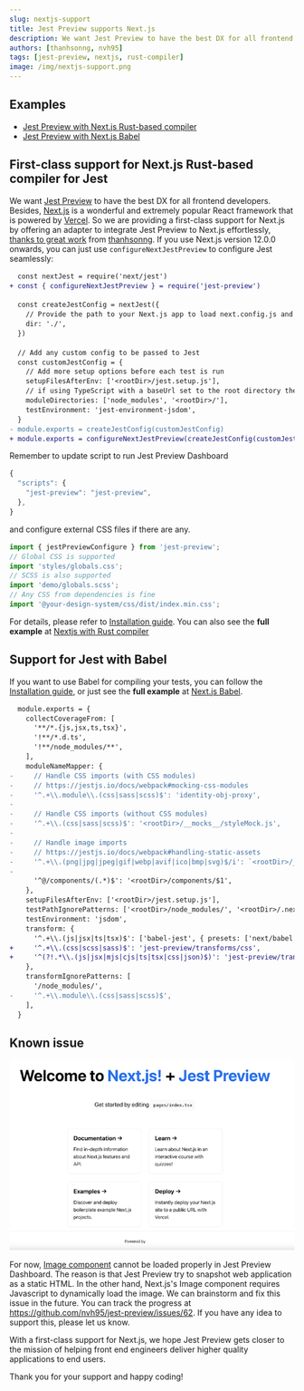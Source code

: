```yaml
---
slug: nextjs-support
title: Jest Preview supports Next.js
description: We want Jest Preview to have the best DX for all frontend developers. Besides, Next.js is a wonderful and extremely popular React framework that is powered by Vercel. So we are providing a first-class support for Next.js by offering an adapter to integrate Jest Preview to Next.js effortlessly, thanks to great work from thanhsonng.
authors: [thanhsonng, nvh95]
tags: [jest-preview, nextjs, rust-compiler]
image: /img/nextjs-support.png
---
```


## Examples

- [Jest Preview with Next.js Rust-based compiler](https://github.com/nvh95/jest-preview/tree/main/examples/nextjs)
- [Jest Preview with Next.js Babel](https://github.com/nvh95/jest-preview/tree/main/examples/nextjs-babel)

## First-class support for Next.js Rust-based compiler for Jest

We want [Jest Preview](https://jest-preview.com) to have the best DX for all frontend developers. Besides, [Next.js](https://nextjs.org) is a wonderful and extremely popular React framework that is powered by [Vercel](https://vercel.com). So we are providing a first-class support for Next.js by offering an adapter to integrate Jest Preview to Next.js effortlessly, [thanks to great work](https://github.com/nvh95/jest-preview/pull/64) from [thanhsonng](https://github.com/thanhsonng). If you use Next.js version 12.0.0 onwards, you can just use `configureNextJestPreview` to configure Jest seamlessly:

<!--truncate-->

```diff
  const nextJest = require('next/jest')
+ const { configureNextJestPreview } = require('jest-preview')

  const createJestConfig = nextJest({
    // Provide the path to your Next.js app to load next.config.js and .env files in your test environment
    dir: './',
  })

  // Add any custom config to be passed to Jest
  const customJestConfig = {
    // Add more setup options before each test is run
    setupFilesAfterEnv: ['<rootDir>/jest.setup.js'],
    // if using TypeScript with a baseUrl set to the root directory then you need the below for alias' to work
    moduleDirectories: ['node_modules', '<rootDir>/'],
    testEnvironment: 'jest-environment-jsdom',
  }
- module.exports = createJestConfig(customJestConfig)
+ module.exports = configureNextJestPreview(createJestConfig(customJestConfig));
```

Remember to update script to run Jest Preview Dashboard

```js
{
  "scripts": {
    "jest-preview": "jest-preview",
  },
}
```

and configure external CSS files if there are any.

```js
import { jestPreviewConfigure } from 'jest-preview';
// Global CSS is supported
import 'styles/globals.css';
// SCSS is also supported
import 'demo/globals.scss';
// Any CSS from dependencies is fine
import '@your-design-system/css/dist/index.min.css';
```

For details, please refer to [Installation guide](/docs/getting-started/installation). You can also see the **full example** at [Nextjs with Rust compiler](https://github.com/nvh95/jest-preview/tree/main/examples/nextjs)

## Support for Jest with Babel

If you want to use Babel for compiling your tests, you can follow the [Installation guide](/docs/getting-started/installation), or just see the **full example** at [Next.js Babel](https://github.com/nvh95/jest-preview/tree/main/examples/nextjs-babel).

```diff
  module.exports = {
    collectCoverageFrom: [
      '**/*.{js,jsx,ts,tsx}',
      '!**/*.d.ts',
      '!**/node_modules/**',
    ],
    moduleNameMapper: {
-     // Handle CSS imports (with CSS modules)
-     // https://jestjs.io/docs/webpack#mocking-css-modules
-     '^.+\\.module\\.(css|sass|scss)$': 'identity-obj-proxy',
-
-     // Handle CSS imports (without CSS modules)
-     '^.+\\.(css|sass|scss)$': '<rootDir>/__mocks__/styleMock.js',
-
-     // Handle image imports
-     // https://jestjs.io/docs/webpack#handling-static-assets
-     '^.+\\.(png|jpg|jpeg|gif|webp|avif|ico|bmp|svg)$/i': `<rootDir>/__mocks__/fileMock.js`,
-
      '^@/components/(.*)$': '<rootDir>/components/$1',
    },
    setupFilesAfterEnv: ['<rootDir>/jest.setup.js'],
    testPathIgnorePatterns: ['<rootDir>/node_modules/', '<rootDir>/.next/'],
    testEnvironment: 'jsdom',
    transform: {
      '^.+\\.(js|jsx|ts|tsx)$': ['babel-jest', { presets: ['next/babel'] }],
+     '^.+\\.(css|scss|sass)$': 'jest-preview/transforms/css',
+     '^(?!.*\\.(js|jsx|mjs|cjs|ts|tsx|css|json)$)': 'jest-preview/transforms/file',
    },
    transformIgnorePatterns: [
      '/node_modules/',
-     '^.+\\.module\\.(css|sass|scss)$',
    ],
  }
```

## Known issue

![Jest Preview with Nextjs](./nextjs-snapshot.png)

For now, [Image component](https://nextjs.org/docs/api-reference/next/image) cannot be loaded properly in Jest Preview Dashboard. The reason is that Jest Preview try to snapshot web application as a static HTML. In the other hand, Next.js's Image component requires Javascript to dynamically load the image. We can brainstorm and fix this issue in the future. You can track the progress at https://github.com/nvh95/jest-preview/issues/62. If you have any idea to support this, please let us know.

With a first-class support for Next.js, we hope Jest Preview gets closer to the mission of helping front end engineers deliver higher quality applications to end users.

Thank you for your support and happy coding!
